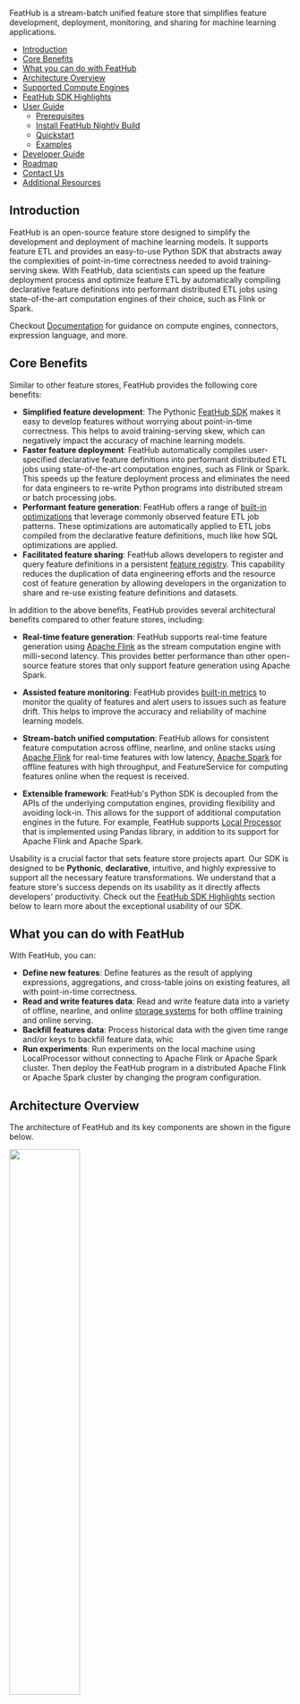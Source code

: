 FeatHub is a stream-batch unified feature store that simplifies feature
development, deployment, monitoring, and sharing for machine learning
applications.

- [Introduction](#introduction)
- [Core Benefits](#core-benefits)
- [What you can do with FeatHub](#what-you-can-do-with-feathub)
- [Architecture Overview](#architecture-overview)
- [Supported Compute Engines](#supported-compute-engines)
- [FeatHub SDK Highlights](#feathub-sdk-highlights)
- [User Guide](#user-guide)
  * [Prerequisites](#prerequisites)
  * [Install FeatHub Nightly Build](#install-feathub-nightly-build)
  * [Quickstart](#quickstart)
  * [Examples](#examples)
- [Developer Guide](#developer-guide)
- [Roadmap](#roadmap)
- [Contact Us](#contact-us)
- [Additional Resources](#additional-resources)

## Introduction

FeatHub is an open-source feature store designed to simplify the development and
deployment of machine learning models. It supports feature ETL and provides an
easy-to-use Python SDK that abstracts away the complexities of point-in-time
correctness needed to avoid training-serving skew. With FeatHub, data scientists
can speed up the feature deployment process and optimize feature ETL by
automatically compiling declarative feature definitions into performant
distributed ETL jobs using state-of-the-art computation engines of their choice,
such as Flink or Spark.

Checkout [Documentation](docs/content) for guidance on compute
engines, connectors, expression language, and more.


## Core Benefits

Similar to other feature stores, FeatHub provides the following core benefits:

- **Simplified feature development**: The Pythonic [FeatHub
SDK](docs/content/feathub-sdk) makes it easy to develop features without worrying
about point-in-time correctness.  This helps to avoid training-serving skew,
which can negatively impact the accuracy of machine learning models.
- **Faster feature deployment**: FeatHub automatically compiles user-specified
declarative feature definitions into performant distributed ETL jobs using
state-of-the-art computation engines, such as Flink or Spark. This speeds up
the feature deployment process and eliminates the need for data engineers to
re-write Python programs into distributed stream or batch processing jobs.
- **Performant feature generation**: FeatHub offers a range of [built-in
  optimizations](docs/content/deep-dive/optimizations.md) that leverage commonly
observed feature ETL job patterns. These optimizations are automatically applied
to ETL jobs compiled from the declarative feature definitions, much like how SQL
optimizations are applied.
- **Facilitated feature sharing**: FeatHub allows developers to register and
query feature definitions in a persistent [feature
registry](docs/content/registries). This capability reduces the duplication of
data engineering efforts and the resource cost of feature generation by
allowing developers in the organization to share and re-use existing feature
definitions and datasets.

In addition to the above benefits, FeatHub provides several architectural
benefits compared to other feature stores, including:

- **Real-time feature generation**: FeatHub supports real-time feature
generation using [Apache Flink](docs/content/engines/flink.md) as the stream
computation engine with milli-second latency. This provides better performance
than other open-source feature stores that only support feature generation
using Apache Spark.

- **Assisted feature monitoring**: FeatHub provides [built-in
metrics](docs/content/metric-stores) to monitor the quality of features and
alert users to issues such as feature drift. This helps to improve the accuracy
and reliability of machine learning models.

- **Stream-batch unified computation**: FeatHub allows for consistent feature
computation across offline, nearline, and online stacks using [Apache
Flink](docs/content/engines/flink.md) for real-time features with low latency,
[Apache Spark](docs/content/engines/spark.md) for offline features with high
throughput, and FeatureService for computing features online when the request
is received.

- **Extensible framework**: FeatHub's Python SDK is decoupled from the APIs of
the underlying computation engines, providing flexibility and avoiding lock-in.
This allows for the support of additional computation engines in the future.
For example, FeatHub supports [Local
Processor](docs/content/engines/local.md) that is implemented using Pandas
library, in addition to its support for Apache Flink and Apache Spark.

Usability is a crucial factor that sets feature store projects apart. Our SDK is
designed to be **Pythonic**, **declarative**, intuitive, and highly expressive to
support all the necessary feature transformations. We understand that a feature
store's success depends on its usability as it directly affects developers'
productivity. Check out the [FeatHub SDK Highlights](#feathub-sdk-highlights)
section below to learn more about the exceptional usability of our SDK.


<!-- TODO: provide examples showing the advantage of python SDK over SQL. -->

## What you can do with FeatHub

With FeatHub, you can:
- **Define new features**: Define features as the result of applying
expressions, aggregations, and cross-table joins on existing features, all with
point-in-time correctness.
- **Read and write features data**: Read and write feature data into a variety
  of offline, nearline, and online [storage
systems](docs/content/connectors) for both offline training and online
serving.
- **Backfill features data**: Process historical data with the given time range
and/or keys to backfill feature data, whic
- **Run experiments**: Run experiments on the local machine using
LocalProcessor without connecting to Apache Flink or Apache Spark cluster. Then
deploy the FeatHub program in a distributed Apache Flink or Apache Spark
cluster by changing the program configuration.

## Architecture Overview

The architecture of FeatHub and its key components are shown in the figure below.

<img src="docs/static/img/architecture_1.png" width="50%" height="auto">

The workflow of defining, computing, and serving features using FeatHub is illustrated in the figure below.

<img src="docs/static/img/architecture_2.png" width="70%" height="auto">

See [Basic Concepts](docs/content/basic-concepts.md) for more details about the key components in FeatHub.

## Supported Compute Engines

FeatHub supports the following compute engines to execute feature ETL pipeline:
- [Apache Flink 1.16](docs/content/engines/flink.md)
- [Aapche Spark 3.3](docs/content/engines/spark.md)
- [Local Processor](docs/content/engines/local.md)

## FeatHub SDK Highlights

The following examples demonstrate how to define a variety of features
concisely using FeatHub SDK. See [FeatHub
SDK](docs/content/feathub-sdk) for more details.

See [NYC Taxi Demo](docs/examples/nyc_taxi.ipynb) to learn more about how to
define, generate and serve features using FeatHub SDK.

- Define features via table joins with point-in-time correctness

```python
f_price = Feature(
    name="price",
    transform=JoinTransform(
        table_name="price_update_events",
        feature_name="price"
    ),
    keys=["item_id"],
)
```

- Define over-window aggregation features:

```python
f_total_payment_last_two_minutes = Feature(
    name="total_payment_last_two_minutes",
    transform=OverWindowTransform(
        expr="item_count * price",
        agg_func="SUM",
        window_size=timedelta(minutes=2),
        group_by_keys=["user_id"]
    )
)
```

- Define sliding-window aggregation features:

```python
f_total_payment_last_two_minutes = Feature(
    name="total_payment_last_two_minutes",
    transform=SlidingWindowTransform(
        expr="item_count * price",
        agg_func="SUM",
        window_size=timedelta(minutes=2),
        step_size=timedelta(minutes=1),
        group_by_keys=["user_id"]
    )
)
```

- Define features via built-in functions and the FeatHub expression language:

```python
f_trip_time_duration = Feature(
    name="f_trip_time_duration",
    transform="UNIX_TIMESTAMP(taxi_dropoff_datetime) - UNIX_TIMESTAMP(taxi_pickup_datetime)",
)
```

- Define a feature via Python UDF:

```python
f_lower_case_name = Feature(
    name="lower_case_name",
    dtype=types.String,
    transform=PythonUdfTransform(lambda row: row["name"].lower()),
)
```

<!-- TODO: Add SqlFeatureView. -->

## User Guide

Checkout [Documentation](docs/content) for guidance on compute
engines, connectors, expression language, and more.

### Prerequisites

You need the following to run FeatHub installed using pip:
- Unix-like operating system (e.g. Linux, Mac OS X)
- Python 3.7/3.8/3.9

### Install FeatHub Nightly Build


To install the nightly version of FeatHub and the corresponding extra
requirements based on the compute engine you plan to use, run one of the
following commands:

```bash
# Run the following command if you plan to run FeatHub using a local process
$ python -m pip install --upgrade feathub-nightly

# Run the following command if you plan to use Apache Flink cluster
$ python -m pip install --upgrade "feathub-nightly[flink]"

# Run the following command if you plan to use Apache Spark cluster, or to use
# Spark-supported storage in a local process. 
$ python -m pip install --upgrade "feathub-nightly[spark]"
```

### Quickstart

#### Quickstart using Local Processor

Execute the following command to compute features defined in
[nyc_taxi.py](python/feathub/examples/nyc_taxi.py) in the given Python process.

```bash
$ python python/feathub/examples/nyc_taxi.py
```

#### Quickstart using Flink Processor

You can use the following quickstart guides to compute features in a Flink
cluster with different deployment modes:

- [Flink Processor Session Mode Quickstart](docs/content/quickstarts/flink-session-mode.md)
- [Flink Processor Cli Mode Quickstart](docs/content/quickstarts/flink-cli-mode.md)

#### Quickstart using Spark Processor

You can use the following quickstart guides to compute features in a standalone
Spark cluster.

- [Spark Processor Client Mode Quickstart](docs/content/quickstarts/spark-client-mode.md)

### Examples

The following examples can be run on Google Colab.

| Name                                                         | Description                                                  |
| ------------------------------------------------------------ | ------------------------------------------------------------ |
| [NYC Taxi Demo](./docs/examples/nyc_taxi.ipynb)              | Quickstart notebook that demonstrates how to define, extract, transform and materialize features with NYC taxi-fare prediction sample data. |
| [Feature Embedding Demo](./docs/examples/feature_embedding.ipynb) | FeatHub UDF example showing how to define and use feature embedding with a pre-trained Transformer model and hotel review sample data. |
| [Fraud Detection Demo](./docs/examples/fraud_detection.ipynb) | An example to demonstrate usage with multiple data sources such as user account and transaction data. |

Examples in this [this](https://github.com/flink-extended/feathub-examples)
repo can be run using docker-compose.


## Developer Guide

### Prerequisites

You need the following to build FeatHub from source:
- Unix-like operating system (e.g. Linux, Mac OS X)
- x86_64 architecture
- Python 3.7/3.8/3.9
- Java 8
- Maven >= 3.1.1

### Install Development Dependencies

1. Install the required Python libraries.

```bash
$ python -m pip install -r python/dev-requirements.txt
```
 
2. Start docker engine and pull the required images.

```bash
$ docker image pull redis:latest
$ docker image pull confluentinc/cp-kafka:5.4.3
```

3. Increase open file limit to be at least 1024.

```bash
$ ulimit -n 1024
```

### Build and Install FeatHub from Source
<!-- TODO: Add instruction to install "./python[all]" after the dependency confliction in PyFlink and PySpark is resolved. -->
```bash
$ mvn clean package -DskipTests -f ./java
$ python -m pip install "./python[flink]"
$ python -m pip install "./python[spark]"
```

### Run Tests

```bash
$ mvn clean package -f ./java
$ pytest --tb=line -W ignore::DeprecationWarning ./python
```

### Format Code Style

FeatHub uses the following tools to maintain code quality:
- [Black](https://black.readthedocs.io/en/stable/index.html) to format Python code
- [flake8](https://flake8.pycqa.org/en/latest/) to check Python code style
- [mypy](https://mypy.readthedocs.io/en/stable/) to check type annotation

Before uploading pull requests (PRs) for review, format codes, check code
style, and check type annotations using the following commands:

```bash
# Format python code
$ python -m black ./python

# Check python code style
$ python -m flake8 --config=python/setup.cfg ./python

# Check python type annotation
$ python -m mypy --config-file python/setup.cfg ./python
```

## Roadmap

Here is a list of key features that we plan to support:

- [x] Support all FeatureView transformations with FlinkProcessor
- [x] Support all FeatureView transformations with LocalProcessor
- [x] Support all FeatureView transformations with SparkProcessor
- [x] Support common online and offline feature storages (e.g. Kafka, Redis, Hive, MySQL)
- [x] Support persisting feature metadata in MySQL
- [x] Support exporting pre-defined and user-defined feature metrics to Prometheus
- [ ] Support online transformation with feature service
- [ ] Support feature metadata exploration (e.g. definition, lineage, metrics) with FeatHub UI

## Contact Us

Chinese-speaking users are recommended to join the following DingTalk group for
questions and discussion. You need to join the "Apache Flink China" DingTalk
organization via
[this](https://wx-in-i.dingtalk.com/invite-page/weixin.html?bizSource=____source____&corpId=ding82d2a9eeaf9e30ff35c2f4657eb6378f&inviteCode=zmC5CSqct5jEXoi)
link first in order to join the following DingTalk Group.

<img src="docs/static/img/dingtalk.png" width="20%" height="auto">

English-speaking users can use this [invitation
link](https://join.slack.com/t/feathubworkspace/shared_invite/zt-1ik9wk0xe-MoMEotpCEYvRRc3ulpvg2Q)
to join our [Slack channel](https://feathub.slack.com/) for questions and
discussion.

We are actively looking for user feedback and contributors from the community.
Please feel free to create pull requests and open Github issues for feedback and
feature requests.

Come join us!


## Additional Resources
- [Documentation](docs/content): Our documentation provides guidance
on compute engines, connectors, expression language, and more. Check it out if
you need help getting started or want to learn more about FeatHub.
- [FeatHub Examples](https://github.com/flink-extended/feathub-examples): This
repository provides a wide variety of FeatHub demos that can be executed using
Docker Compose. It's a great resource if you want to try out FeatHub and see
what it can do.
- Tech Talks and Articles
  - Flink Forward Asia 2022 ([slides](https://www.slideshare.net/DongLin1/feathub), [video](https://www.bilibili.com/video/BV1714y1E7fQ/?spm_id_from=333.337.search-card.all.click), [article](https://mp.weixin.qq.com/s/ZFKRNaQODe0LwRT1nlwZgA))
